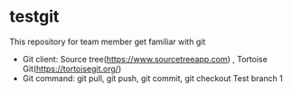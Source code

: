 # testgit
This repository for team member get familiar with git
- Git client: Source tree(https://www.sourcetreeapp.com) , Tortoise Git(https://tortoisegit.org/)
- Git command: git pull, git push, git commit, git checkout
Test branch 1
